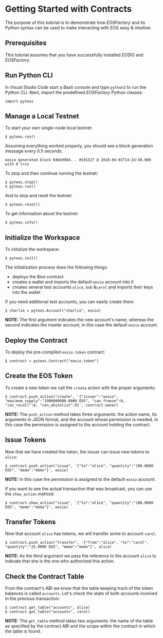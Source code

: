 # Getting Started with Contracts 

The purpose of this tutorial is to demonstrate how *EOSFactory* and its Python syntax can be used to make interacting with EOS easy & intuitive.

## Prerequisites

This tutorial assumes that you have successfully installed *EOSIO* and *EOSFactory*.

## Run Python CLI

In *Visual Studio Code* start a Bash console and type `python3` to run the Python CLI. 
Next, import the predefined *EOSFactory* Python classes:

```
import pyteos
```

## Manage a Local Testnet

To start your own single-node local testnet:

```
$ pyteos.run()
```

Assuming everything worked properly, you should see a block generation message every 0.5 seconds.  

```
eosio generated block 046b9984... #101527 @ 2018-04-01T14:24:58.000 with 0 trxs
```

To stop and then continue running the testnet:

```
$ pyteos.stop()
$ pyteos.run()
```

And to stop and reset the testnet:

```
$ pyteos.reset()
```

To get information about the testnet:

```
$ pyteos.info()
```

## Initialize the Workspace

To initialize the workspace:

```
$ pyteos.init()
```

The initialization process does the following things:

* deploys the *Bios* contract
* creates a wallet and imports the default `eosio` account into it 
* creates several test accounts `alice`, `bob` &`carol` and imports their keys into the wallet

If you need additional test accounts, you can easily create them:

```
$ charlie = pyteos.Account("charlie", eosio)
```

**NOTE:** The first argument indicates the new account's name, whereas the second indicates the master account, in this case the default `eosio` account.

## Deploy the Contract

To deploy the pre-compiled `eosio.token` contract:

```
$ contract = pyteos.Contract("eosio.token")
```

## Create the EOS Token

To create a new token we call the `create` action with the proper arguments:

```
$ contract.push_action("create", '{"issuer":"eosio", "maximum_supply":"1000000000.0000 EOS", "can_freeze":0, "can_recall":0, "can_whitelist":0}', contract.owner)
```

**NOTE:** The `push_action` method takes three arguments: the action name, its arguments in JSON format, and the account whose permission is needed. In this case the permission is assigned to the account holding the contract.

## Issue Tokens

Now that we have created the token, the issuer can issue new tokens to `alice`:

```
$ contract.push_action("issue", '{"to":"alice", "quantity":"100.0000 EOS", "memo":"memo"}', eosio)
```

**NOTE:** In this case the permission is assigned to the default `eosio` account.

If you want to see the actual transaction that was broadcast, you can use the `show_action` method:

```
$ contract.show_action("issue", '{"to":"alice", "quantity":"100.0000 EOS", "memo":"memo"}', eosio)
```

## Transfer Tokens

Now that account `alice` has tokens, we will transfer some to account `carol`.  

```
$ contract.push_action("transfer", '{"from":"alice", "to":"carol", "quantity":"25.0000 EOS", "memo":"memo"}', alice)
```

**NOTE:** As the third argument we pass the reference to the account `alice` to indicate that she is the one who authorized this action.

## Check the Contract Table

From the contract's ABI we know that the table keeping track of the token balances is called `accounts`. Let's check the state of both accounts involved in the previous transaction:

```
$ contract.get_table("accounts", alice)
$ contract.get_table("accounts", carol)
```

**NOTE:** The `get_table` method takes two arguments: the name of the table as specified by the contract ABI and the scope within the contract in which the table is found.